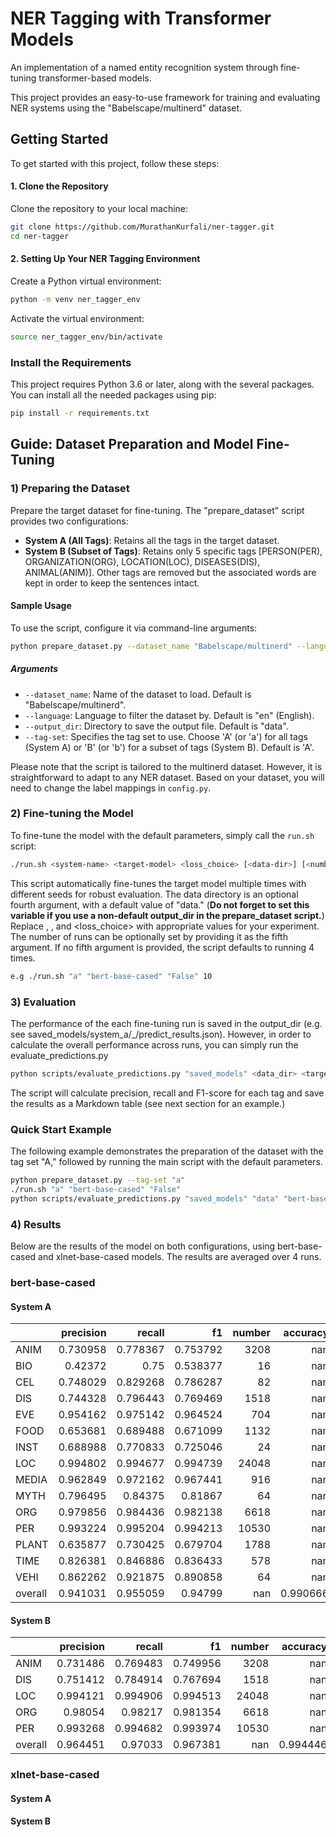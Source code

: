 
#  NER Tagging with Transformer Models
An implementation of a named entity recognition system through fine-tuning transformer-based models.

This project provides an easy-to-use framework for training and evaluating NER systems using the "Babelscape/multinerd" dataset. 


## Getting Started

To get started with this project, follow these steps:

#### 1. Clone the Repository
Clone the repository to your local machine:

```bash
git clone https://github.com/MurathanKurfali/ner-tagger.git
cd ner-tagger
```

#### 2. Setting Up Your NER Tagging Environment

Create a Python virtual environment:

```bash
python -m venv ner_tagger_env
```
Activate the virtual environment:
  ```bash
  source ner_tagger_env/bin/activate
  ```

### Install the Requirements

This project requires Python 3.6 or later, along with the several packages.
You can install all the needed packages using pip:

```bash
pip install -r requirements.txt
```

## Guide: Dataset Preparation and Model Fine-Tuning

### 1) Preparing the Dataset

Prepare the target dataset for fine-tuning. The "prepare_dataset" script provides two configurations:

- **System A (All Tags)**: Retains all the tags in the target dataset.
- **System B (Subset of Tags)**: Retains only 5 specific tags [PERSON(PER), ORGANIZATION(ORG), LOCATION(LOC), DISEASES(DIS),
ANIMAL(ANIM)]. Other tags are removed but the associated words are kept in order to keep the sentences intact.

#### Sample Usage

To use the script, configure it via command-line arguments:

```bash
python prepare_dataset.py --dataset_name "Babelscape/multinerd" --language "en" --output_dir "data" --tag-set "A"
```

##### Arguments

- `--dataset_name`: Name of the dataset to load. Default is "Babelscape/multinerd".
- `--language`: Language to filter the dataset by. Default is "en" (English).
- `--output_dir`: Directory to save the output file. Default is "data".
- `--tag-set`: Specifies the tag set to use. Choose 'A' (or 'a') for all tags (System A) or 'B' (or 'b') for a subset of tags (System B). Default is 'A'.

Please note that the script is tailored to the multinerd dataset. However, it is straightforward to adapt to any NER dataset. Based on your dataset, you will need to change the label mappings in `config.py`.

### 2) Fine-tuning the Model

To fine-tune the model with the default parameters, simply call the `run.sh` script:

```bash
./run.sh <system-name> <target-model> <loss_choice> [<data-dir>] [<number-of-runs>]
```
This script automatically fine-tunes the target model multiple times with different seeds for robust evaluation. The data directory is an optional fourth argument, with a default value of "data." (**Do not forget to set this variable if you use a non-default output_dir in the prepare_dataset script.**) Replace <system-name>, <target-model>, and <loss_choice> with appropriate values for your experiment. The number of runs can be optionally set by providing it as the fifth argument. If no fifth argument is provided, the script defaults to running 4 times.

```bash
e.g ./run.sh "a" "bert-base-cased" "False" 10
```

### 3) Evaluation
The performance of the each fine-tuning run is saved in the output_dir (e.g. see saved_models/system_a/<bert-name>_<seed>/predict_results.json). However, in order to
calculate the overall performance across runs, you can simply run the evaluate_predictions.py
```bash
python scripts/evaluate_predictions.py "saved_models" <data_dir> <target-model> 
```
The script will calculate precision, recall and F1-score for each tag and save the results as a Markdown table (see next section for an example.)

### Quick Start Example

The following example demonstrates the preparation of the dataset with the tag set "A," followed by running the main script with the default parameters.

```bash
python prepare_dataset.py --tag-set "a"
./run.sh "a" "bert-base-cased" "False"
python scripts/evaluate_predictions.py "saved_models" "data" "bert-base-cased" 

```
### 4) Results

Below are the results of the model on both configurations, using bert-base-cased and xlnet-base-cased models. The results are 
averaged over 4 runs.

### bert-base-cased
#### System A

|         |   precision |   recall |       f1 |   number |   accuracy |
|:--------|------------:|---------:|---------:|---------:|-----------:|
| ANIM    |    0.730958 | 0.778367 | 0.753792 |     3208 | nan        |
| BIO     |    0.42372  | 0.75     | 0.538377 |       16 | nan        |
| CEL     |    0.748029 | 0.829268 | 0.786287 |       82 | nan        |
| DIS     |    0.744328 | 0.796443 | 0.769469 |     1518 | nan        |
| EVE     |    0.954162 | 0.975142 | 0.964524 |      704 | nan        |
| FOOD    |    0.653681 | 0.689488 | 0.671099 |     1132 | nan        |
| INST    |    0.688988 | 0.770833 | 0.725046 |       24 | nan        |
| LOC     |    0.994802 | 0.994677 | 0.994739 |    24048 | nan        |
| MEDIA   |    0.962849 | 0.972162 | 0.967441 |      916 | nan        |
| MYTH    |    0.796495 | 0.84375  | 0.81867  |       64 | nan        |
| ORG     |    0.979856 | 0.984436 | 0.982138 |     6618 | nan        |
| PER     |    0.993224 | 0.995204 | 0.994213 |    10530 | nan        |
| PLANT   |    0.635877 | 0.730425 | 0.679704 |     1788 | nan        |
| TIME    |    0.826381 | 0.846886 | 0.836433 |      578 | nan        |
| VEHI    |    0.862262 | 0.921875 | 0.890858 |       64 | nan        |
| overall |    0.941031 | 0.955059 | 0.94799  |      nan |   0.990666 |
#### System B

|         |   precision |   recall |       f1 |   number |   accuracy |
|:--------|------------:|---------:|---------:|---------:|-----------:|
| ANIM    |    0.731486 | 0.769483 | 0.749956 |     3208 | nan        |
| DIS     |    0.751412 | 0.784914 | 0.767694 |     1518 | nan        |
| LOC     |    0.994121 | 0.994906 | 0.994513 |    24048 | nan        |
| ORG     |    0.98054  | 0.98217  | 0.981354 |     6618 | nan        |
| PER     |    0.993268 | 0.994682 | 0.993974 |    10530 | nan        |
| overall |    0.964451 | 0.97033  | 0.967381 |      nan |   0.994446 |
### xlnet-base-cased
#### System A


#### System B
